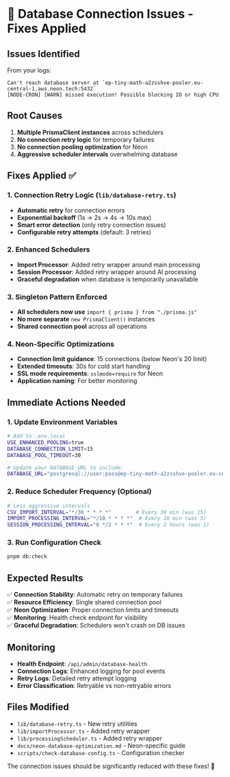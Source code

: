 # 🚨 Database Connection Issues - Fixes Applied

## Issues Identified

From your logs:

```
Can't reach database server at `ep-tiny-math-a2zsshve-pooler.eu-central-1.aws.neon.tech:5432`
[NODE-CRON] [WARN] missed execution! Possible blocking IO or high CPU
```

## Root Causes

1.  **Multiple PrismaClient instances** across schedulers
2.  **No connection retry logic** for temporary failures
3.  **No connection pooling optimization** for Neon
4.  **Aggressive scheduler intervals** overwhelming database

## Fixes Applied ✅

### 1. Connection Retry Logic (`lib/database-retry.ts`)

- **Automatic retry** for connection errors
- **Exponential backoff** (1s → 2s → 4s → 10s max)
- **Smart error detection** (only retry connection issues)
- **Configurable retry attempts** (default: 3 retries)

### 2. Enhanced Schedulers

- **Import Processor**: Added retry wrapper around main processing
- **Session Processor**: Added retry wrapper around AI processing
- **Graceful degradation** when database is temporarily unavailable

### 3. Singleton Pattern Enforced

- **All schedulers now use** `import { prisma } from "./prisma.js"`
- **No more separate** `new PrismaClient()` instances
- **Shared connection pool** across all operations

### 4. Neon-Specific Optimizations

- **Connection limit guidance**: 15 connections (below Neon's 20 limit)
- **Extended timeouts**: 30s for cold start handling
- **SSL mode requirements**: `sslmode=require` for Neon
- **Application naming**: For better monitoring

## Immediate Actions Needed

### 1. Update Environment Variables

```bash
# Add to .env.local
USE_ENHANCED_POOLING=true
DATABASE_CONNECTION_LIMIT=15
DATABASE_POOL_TIMEOUT=30

# Update your DATABASE_URL to include:
DATABASE_URL="postgresql://user:pass@ep-tiny-math-a2zsshve-pooler.eu-central-1.aws.neon.tech:5432/db?sslmode=require&connection_limit=15&pool_timeout=30"
```

### 2. Reduce Scheduler Frequency (Optional)

```bash
# Less aggressive intervals
CSV_IMPORT_INTERVAL="*/30 * * * *"        # Every 30 min (was 15)
IMPORT_PROCESSING_INTERVAL="*/10 * * * *"  # Every 10 min (was 5)
SESSION_PROCESSING_INTERVAL="0 */2 * * *"  # Every 2 hours (was 1)
```

### 3. Run Configuration Check

```bash
pnpm db:check
```

## Expected Results

✅ **Connection Stability**: Automatic retry on temporary failures  
✅ **Resource Efficiency**: Single shared connection pool  
✅ **Neon Optimization**: Proper connection limits and timeouts  
✅ **Monitoring**: Health check endpoint for visibility  
✅ **Graceful Degradation**: Schedulers won't crash on DB issues

## Monitoring

- **Health Endpoint**: `/api/admin/database-health`
- **Connection Logs**: Enhanced logging for pool events
- **Retry Logs**: Detailed retry attempt logging
- **Error Classification**: Retryable vs non-retryable errors

## Files Modified

- `lib/database-retry.ts` - New retry utilities
- `lib/importProcessor.ts` - Added retry wrapper
- `lib/processingScheduler.ts` - Added retry wrapper
- `docs/neon-database-optimization.md` - Neon-specific guide
- `scripts/check-database-config.ts` - Configuration checker

The connection issues should be significantly reduced with these fixes! 🎯
